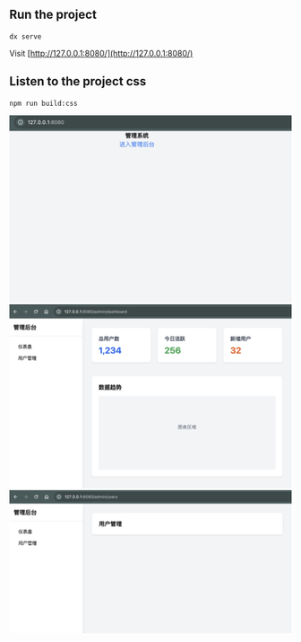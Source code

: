 ## Run the project

```
dx serve
```
Visit [http://127.0.0.1:8080/](http://127.0.0.1:8080/)

## Listen to the project css

```
npm run build:css
```
![alt text](images/image.png)
![alt text](images/image-1.png)
![alt text](images/image-2.png)
